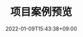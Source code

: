 ---
title: "项目案例预览"
date: 2022-01-09T15:43:38+09:00
description: My portfolio, repos, works overview page
enableBio: true
---
